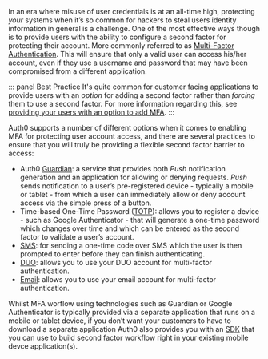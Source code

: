 In an era where misuse of user credentials is at an all-time high, protecting _your_ systems when it’s so common for hackers to steal users identity information in general is a challenge. One of the most effective ways though is to provide users with the ability to configure a second factor for protecting their account. More commonly referred to as [Multi-Factor Authentication](/multifactor-authentication). This will ensure that only a valid user can access his/her account, even if they use a username and password that may have been compromised from a different application.

::: panel Best Practice
It's quite common for customer facing applications to provide users with an _option_ for adding a second factor rather than _forcing_ them to use a second factor. For more information regarding this, see [providing your users with an option to add MFA](https://auth0.com/learn/multifactor-authentication-customers/).
:::

Auth0 supports a number of different options when it comes to enabling MFA for protecting user account access, and there are several practices to ensure that you will truly be providing a flexible second factor barrier to access:

* Auth0 [Guardian](https://auth0.com/multifactor-authentication): a service that provides both _Push_ notification generation and an application for allowing or denying requests. _Push_ sends notification to a user’s pre-registered device - typically a mobile or tablet - from which a user can immediately allow or deny account access via the simple press of a button.
* Time-based One-Time Password ([TOTP](https://auth0.com/blog/from-theory-to-practice-adding-two-factor-to-node-dot-js/)): allows you to register a device - such as Google Authenticator - that will generate a one-time password which changes over time and which can be entered as the second factor to validate a user’s account.
* [SMS](/multifactor-authentication/factors/sms): for sending a one-time code over SMS which the user is then prompted to enter before they can finish authenticating.
* [DUO](/multifactor-authentication/factors/duo): allows you to use your DUO account for multi-factor authentication.
* [Email](/multifactor-authentication/factors/email): allows you to use your email account for multi-factor authentication.

Whilst MFA worflow using technologies such as Guardian or Google Authenticator is typically provided via a separate application that runs on a mobile or tablet device, if you don’t want your customers to have to download a separate application Auth0 also provides you with an [SDK](https://auth0.com/blog/announcing-guardian-whitelabel-sdk/) that you can use to build second factor workflow right in your existing mobile devce application(s).
